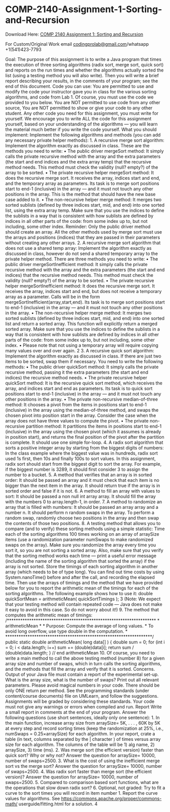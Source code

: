 # COMP-2140-Assignment-1-Sorting-and-Recursion

Download Here: [COMP 2140 Assignment 1: Sorting and Recursion](https://codingherolab.com/product/comp-2140-assignment-1-sorting-and-recursion/)

For Custom/Original Work email codingprolab@gmail.com/whatsapp +1(541)423-7793

Goal: The purpose of this assignment is to write a Java program that times the execution of three sorting algorithms (radix sort, merge sort, quick sort) and reports on the run times and whether the algorithms actually sorted the list (using a testing method you will also write). Then you will write a brief report describing your results, in the comments of your program; see the end of this document. Code you can use: You are permitted to use and modify the code your instructor gave you in class for the various sorting algorithms, and code from Lab 1. Of course, you must use the code we provided to you below. You are NOT permitted to use code from any other source, You are NOT permitted to show or give your code to any other student. Any other code you need for this assignment, you must write for yourself. We encourage you to write ALL the code for this assignment yourself, based on your understanding of the algorithms — you will learn the material much better if you write the code yourself. What you should implement: Implement the following algorithms and methods (you can add any necessary private helper methods): 1. A recursive merge sort algorithm: Implement the algorithm exactly as discussed in class. These are the methods you need to write: • The public driver mergeSort method: It simply calls the private recursive method with the array and the extra parameters (the start and end indices and the extra array temp) that the recursive method needs. This method must check the validity (null? empty?) of the array to be sorted. • The private recursive helper mergeSort method: It does the recursive merge sort. It receives the array, indices start and end, and the temporary array as parameters. Its task is to merge sort positions start to end-1 (inclusive) in the array — and it must not touch any other positions in the array. This is the method that should have the new base case added to it. • The non-recursive helper merge method: It merges two sorted sublists (defined by three indices start, mid, and end) into one sorted list, using the extra array temp. Make sure that you use the indices to define the sublists in a way that is consistent with how sublists are defined by indices in all other parts of the code: from some index up to, but not including, some other index. Reminder: Only the public driver method should create an array. All the other methods used by merge sort must use the arrays and positions (indices) that they are passed in their parameters without creating any other arrays. 2. A recursive merge sort algorithm that does not use a shared temp array: Implement the algorithm exactly as discussed in class, however do not send a shared temporary array to the private helper method. There are three methods you need to write: • The public driver mergeSortInefficient method: It simply calls the private recursive method with the array and the extra parameters (the start and end indices) that the recursive method needs. This method must check the validity (null? empty?) of the array to be sorted. • The private recursive helper mergeSortInefficient method: It does the recursive merge sort. It receives the array, indices start and end, but does not receive a temporary array as a parameter. Calls will be in the form mergeSortInefficient(array,start,end). Its task is to merge sort positions start to end-1 (inclusive) in the array — and it must not touch any other positions in the array. • The non-recursive helper merge method: It merges two sorted sublists (defined by three indices start, mid, and end) into one sorted list and return a sorted array. This function will explicitly return a merged sorted array. Make sure that you use the indices to define the sublists in a way that is consistent with how sublists are defined by indices in all other parts of the code: from some index up to, but not including, some other index. • Please note that not using a temporary array will require copying many values over and over again. 2 3. A recursive quick sort algorithm: Implement the algorithm exactly as discussed in class. If there are just two items to be sorted, swap them if necessary. You need to write the following methods: • The public driver quickSort method: It simply calls the private recursive method, passing it the extra parameters (the start and end indices) the recursive method needs. • The private recursive helper quickSort method: It is the recursive quick sort method, which receives the array, and indices start and end as parameters. Its task is to quick sort positions start to end-1 (inclusive) in the array — and it must not touch any other positions in the array. • The private non-recursive median-of-three method: It chooses a pivot from the items in positions start to end-1 (inclusive) in the array using the median-of-three method, and swaps the chosen pivot into position start in the array. Consider the case when the array does not have three values to compute the pivot. • The private non-recursive partition method: It partitions the items in positions start to end-1 (inclusive) in the array using the chosen pivot (which it assumes is already in position start), and returns the final position of the pivot after the partition is complete. It should use one simple for-loop. 4. A radix sort algorithm that sorts a positive integer array by starting from the biggest digits of numbers: In the class example where the biggest value was in hundreds, radix sort used 1s first, then 10s and finally 100s to sort values. In this assignment, radix sort should start from the biggest digit to sort the array. For example, if the biggest number is 3289, it should first consider 3 to assign the number to a bucket. 5. A method that verifies that an array is in sorted order: It should be passed an array and it must check that each item is no bigger than the next item in the array. It should return true if the array is in sorted order and false if it is not. 6. A method to fill an array with values to sort: It should be passed a non null int array array. It should fill the array with the numbers 0 to array.length-1, in order. 7. A method to randomize an array that is filled with numbers: It should be passed an array array and a number n. It should perform n random swaps in the array. To perform a random swap, randomly choose two positions in the array and then swap the contents of those two positions. 8. A testing method that allows you to compare (and to verify) these sorting methods using a simple statistic: Time each of the sorting algorithms 100 times working on an array of arraySize items (use a randomization parameter numSwaps to make randomized swaps on the array). Make sure you randomize the array every time you sort it, so you are not sorting a sorted array. Also, make sure that you verify that the sorting method works each time — print a useful error message (including the name of the sorting algorithm that sorted the array) if the array is not sorted. Store the timings of each sorting algorithm in another array (which needs to be of type long). You can find out time costs by using System.nanoTime() before and after the call, and recording the elapsed time. Then use the arrays of timings and the method that we have provided below for you to report the arithmetic mean of the timings for each of the sorting algorithms. The following example shows how to use it: double quickSortMean = arithmeticMean( quickSortTimings ); 3 (Note: We expect that your testing method will contain repeated code — Java does not make it easy to avoid in this case. So do not worry about it!) 9. The method that computes the arithmetic mean of timings: /******************************************************************* * arithmeticMean * * Purpose: Compute the average of long values. * To avoid long overflow, use type double in the computation. * ******************************************************************/ public static double arithmeticMean( long data[] ) { double sum = 0; for (int i = 0; i < data.length; i++) sum += (double)data[i]; return sum / (double)data.length; } // end arithmeticMean 10. Of course, you need to write a main method to call the above testing method (number 8) for a given array size and number of swaps, which in turn calls the sorting algorithms, and the methods that fill the array and verify that it is sorted. Concerns. Output of your Java file must contain a report of the experimental set-up. What is the array size, what is the number of swaps? Print out all relevant parameters. Please avoid magical numbers in your code. There should be only ONE return per method. See the programming standards (under content/course documents) file on UMLearn, and follow the suggestions. Assignments will be graded by considering these standards. Your code must not give any warnings or errors when compiled and run. Report Write a small report in comments at the end of your program. Answer the following questions (use short sentences, ideally only one sentence): 1. In the main function, increase array size from arraySize= 5K, . . . , 60K by 5K at every step and record sorting times (keep the randomization at 25%, i.e., numSwaps = 0.25×arraySize) for each algorithm. In your report, crate a table (in text, columns separated by the | character ) of times versus array size for each algorithm. The columns of the table will be 1) alg name, 2) arraySize, 3) time (ms). 2. Was merge sort (the efficient version) faster than quick sort? Why or why not? Answer the question for arraySize= 10000, number of swaps=2500. 3. What is the cost of using the inefficient merge sort vs the merge sort? Answer the question for arraySize= 10000, number of swaps=2500. 4. Was radix sort faster than merge sort (the efficient version)? Answer the question for arraySize= 10000, number of swaps=2500. 5. Compared to comparison based sort functions, what are the operations that slow down radix sort? 6. Optional, not graded: Try to fit a curve to the sort times you will record in item number 1. Report the curve values for algorithms. See https://commons.apache.org/proper/commons-math/ userguide/fitting.html for a solution. 4
